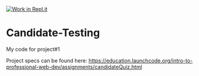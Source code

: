 [![Work in Repl.it](https://classroom.github.com/assets/work-in-replit-14baed9a392b3a25080506f3b7b6d57f295ec2978f6f33ec97e36a161684cbe9.svg)](https://classroom.github.com/online_ide?assignment_repo_id=4038916&assignment_repo_type=AssignmentRepo)
# Candidate-Testing
My code for project#1

Project specs can be found here: https://education.launchcode.org/intro-to-professional-web-dev/assignments/candidateQuiz.html
